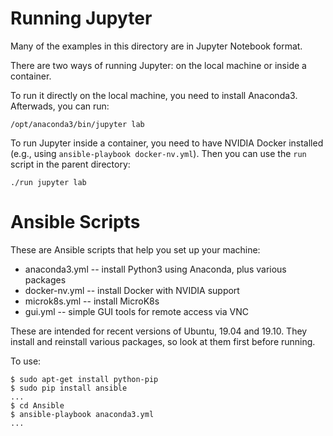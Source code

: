 # Running Jupyter

Many of the examples in this directory are in Jupyter Notebook format.

There are two ways of running Jupyter: on the local machine or inside a container.

To run it directly on the local machine, you need to install Anaconda3.
Afterwads, you can run:

    /opt/anaconda3/bin/jupyter lab

To run Jupyter inside a container, you need to have NVIDIA Docker installed
(e.g., using `ansible-playbook docker-nv.yml`). Then you can use the
`run` script in the parent directory:

    ./run jupyter lab

# Ansible Scripts

These are Ansible scripts that help you set up your machine:

- anaconda3.yml -- install Python3 using Anaconda, plus various packages
- docker-nv.yml -- install Docker with NVIDIA support
- microk8s.yml -- install MicroK8s
- gui.yml -- simple GUI tools for remote access via VNC

These are intended for recent versions of Ubuntu, 19.04 and 19.10. They install
and reinstall various packages, so look at them first before running.

To use:

    $ sudo apt-get install python-pip
    $ sudo pip install ansible
    ...
    $ cd Ansible
    $ ansible-playbook anaconda3.yml
    ...

